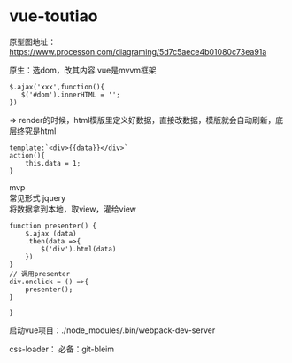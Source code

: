 # vue-toutiao

原型图地址：https://www.processon.com/diagraming/5d7c5aece4b01080c73ea91a

 
原生：选dom，改其内容
vue是mvvm框架  

```
$.ajax('xxx',function(){
   $('#dom').innerHTML = '';
})
```
=>
render的时候，html模版里定义好数据，直接改数据，模版就会自动刷新，底层终究是html
```
template:`<div>{{data}}</div>`
action(){
    this.data = 1;
}
```

mvp  
常见形式 jquery  
将数据拿到本地，取view，灌给view

```
function presenter() {
    $.ajax (data) 
    .then(data =>{
        $('div').html(data)
    }) 
}
// 调用presenter
div.onclick = () =>{
    presenter();
}
    
}

```
启动vue项目：./node_modules/.bin/webpack-dev-server

css-loader：
必备：git-bleim
